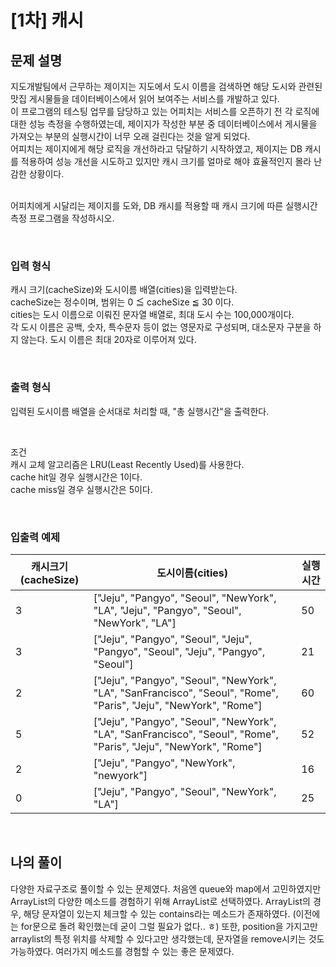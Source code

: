 # [1차] 캐시

## 문제 설명
지도개발팀에서 근무하는 제이지는 지도에서 도시 이름을 검색하면 해당 도시와 관련된 맛집 게시물들을 데이터베이스에서 읽어 보여주는 서비스를 개발하고 있다.<br>
이 프로그램의 테스팅 업무를 담당하고 있는 어피치는 서비스를 오픈하기 전 각 로직에 대한 성능 측정을 수행하였는데, 제이지가 작성한 부분 중 데이터베이스에서 게시물을 가져오는 부분의 실행시간이 너무 오래 걸린다는 것을 알게 되었다.<br>
어피치는 제이지에게 해당 로직을 개선하라고 닦달하기 시작하였고, 제이지는 DB 캐시를 적용하여 성능 개선을 시도하고 있지만 캐시 크기를 얼마로 해야 효율적인지 몰라 난감한 상황이다.<br><br>

어피치에게 시달리는 제이지를 도와, DB 캐시를 적용할 때 캐시 크기에 따른 실행시간 측정 프로그램을 작성하시오.

<br>

### 입력 형식
캐시 크기(cacheSize)와 도시이름 배열(cities)을 입력받는다.<br>
cacheSize는 정수이며, 범위는 0 ≦ cacheSize ≦ 30 이다.<br>
cities는 도시 이름으로 이뤄진 문자열 배열로, 최대 도시 수는 100,000개이다.<br>
각 도시 이름은 공백, 숫자, 특수문자 등이 없는 영문자로 구성되며, 대소문자 구분을 하지 않는다. 도시 이름은 최대 20자로 이루어져 있다.

<br>

### 출력 형식
입력된 도시이름 배열을 순서대로 처리할 때, "총 실행시간"을 출력한다.

<br>

조건<br>
캐시 교체 알고리즘은 LRU(Least Recently Used)를 사용한다.<br>
cache hit일 경우 실행시간은 1이다.<br>
cache miss일 경우 실행시간은 5이다.

<br>

### 입출력 예제
| 캐시크기(cacheSize) | 도시이름(cities)                                                                                                  | 실행시간 |
|---------------------|-------------------------------------------------------------------------------------------------------------------|----------|
| 3                   | ["Jeju", "Pangyo", "Seoul", "NewYork", "LA", "Jeju", "Pangyo", "Seoul", "NewYork", "LA"]                          | 50       |
| 3                   | ["Jeju", "Pangyo", "Seoul", "Jeju", "Pangyo", "Seoul", "Jeju", "Pangyo", "Seoul"]                                 | 21       |
| 2                   | ["Jeju", "Pangyo", "Seoul", "NewYork", "LA", "SanFrancisco", "Seoul", "Rome", "Paris", "Jeju", "NewYork", "Rome"] | 60       |
| 5                   | ["Jeju", "Pangyo", "Seoul", "NewYork", "LA", "SanFrancisco", "Seoul", "Rome", "Paris", "Jeju", "NewYork", "Rome"] | 52       |
| 2                   | ["Jeju", "Pangyo", "NewYork", "newyork"]                                                                          | 16       |
| 0                   | ["Jeju", "Pangyo", "Seoul", "NewYork", "LA"]                                                                      | 25       |

<br>

## 나의 풀이
다양한 자료구조로 풀이할 수 있는 문제였다. 처음엔 queue와 map에서 고민하였지만 ArrayList의 다양한 메소드를 경험하기 위해 ArrayList로 선택하였다. ArrayList의 경우, 해당 문자열이 있는지 체크할 수 있는 contains라는 메소드가 존재하였다. (이전에는 for문으로 돌려 확인했는데 굳이 그럴 필요가 없다.. ㅎ) 또한, position을 가지고만 arraylist의 특정 위치를 삭제할 수 있다고만 생각했는데, 문자열을 remove시키는 것도 가능하였다. 여러가지 메소드를 경험할 수 있는 좋은 문제였다. 